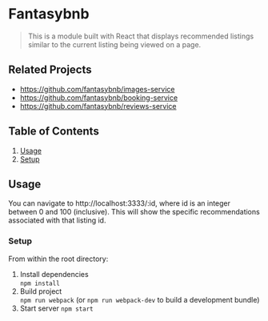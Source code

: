 # Fantasybnb

> This is a module built with React that displays recommended listings similar to the current listing being viewed on a page. 

## Related Projects

  - https://github.com/fantasybnb/images-service
  - https://github.com/fantasybnb/booking-service
  - https://github.com/fantasybnb/reviews-service

## Table of Contents

1. [Usage](#Usage)
1. [Setup](#Setup)

## Usage

You can navigate to http://localhost:3333/:id, where id is an integer between 0 and 100 (inclusive). This will show the specific recommendations associated with that listing id.


### Setup

From within the root directory:

1. Install dependencies  
   `npm install`  
2. Build project  
   `npm run webpack` (or `npm run webpack-dev` to build a development bundle)  
3. Start server
   `npm start`


